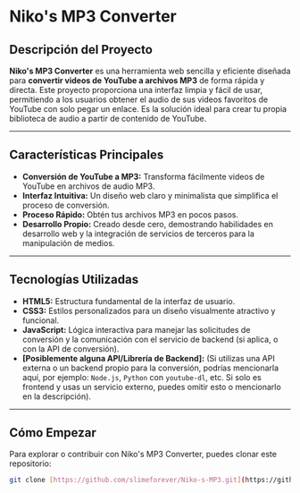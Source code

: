 # Niko's MP3 Converter

## Descripción del Proyecto

**Niko's MP3 Converter** es una herramienta web sencilla y eficiente diseñada para **convertir videos de YouTube a archivos MP3** de forma rápida y directa. Este proyecto proporciona una interfaz limpia y fácil de usar, permitiendo a los usuarios obtener el audio de sus videos favoritos de YouTube con solo pegar un enlace. Es la solución ideal para crear tu propia biblioteca de audio a partir de contenido de YouTube.

---

## Características Principales

* **Conversión de YouTube a MP3:** Transforma fácilmente videos de YouTube en archivos de audio MP3.
* **Interfaz Intuitiva:** Un diseño web claro y minimalista que simplifica el proceso de conversión.
* **Proceso Rápido:** Obtén tus archivos MP3 en pocos pasos.
* **Desarrollo Propio:** Creado desde cero, demostrando habilidades en desarrollo web y la integración de servicios de terceros para la manipulación de medios.

---

## Tecnologías Utilizadas

* **HTML5:** Estructura fundamental de la interfaz de usuario.
* **CSS3:** Estilos personalizados para un diseño visualmente atractivo y funcional.
* **JavaScript:** Lógica interactiva para manejar las solicitudes de conversión y la comunicación con el servicio de backend (si aplica, o con la API de conversión).
* **[Posiblemente alguna API/Librería de Backend]:** (Si utilizas una API externa o un backend propio para la conversión, podrías mencionarla aquí, por ejemplo: `Node.js`, `Python` con `youtube-dl`, etc. Si solo es frontend y usas un servicio externo, puedes omitir esto o mencionarlo en la descripción).

---

## Cómo Empezar

Para explorar o contribuir con Niko's MP3 Converter, puedes clonar este repositorio:

```bash
git clone [https://github.com/slimeforever/Niko-s-MP3.git](https://github.com/slimeforever/Niko-s-MP3.git)
